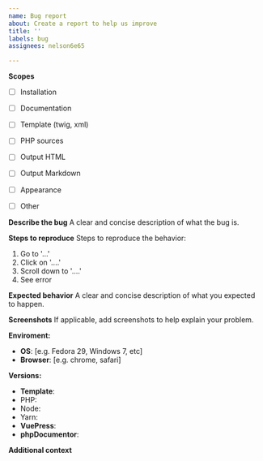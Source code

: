 ```yaml
---
name: Bug report
about: Create a report to help us improve
title: ''
labels: bug
assignees: nelson6e65

---
```


**Scopes**
- [ ] Installation
- [ ] Documentation
- [ ] Template (twig, xml)
- [ ] PHP sources
- [ ] Output HTML
- [ ] Output Markdown
- [ ] Appearance
- [ ] Other


**Describe the bug**
A clear and concise description of what the bug is.


**Steps to reproduce**
Steps to reproduce the behavior:
1. Go to '...'
2. Click on '....'
3. Scroll down to '....'
4. See error

**Expected behavior**
A clear and concise description of what you expected to happen.

**Screenshots**
If applicable, add screenshots to help explain your problem.

**Enviroment:**
 - **OS**: [e.g. Fedora 29, Windows 7, etc]
 - **Browser**: [e.g. chrome, safari]

**Versions:**
 - **Template**:
 - PHP:
 - Node:
 - Yarn:
 - **VuePress**:
 - **phpDocumentor**:

**Additional context**
<!-- Add any other context about the problem here. -->
